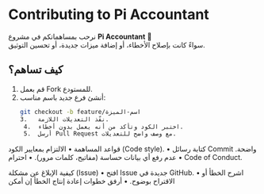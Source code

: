 # Contributing to Pi Accountant

نرحب بمساهماتكم في مشروع **Pi Accountant** 🎉  
سواءً كانت بإصلاح الأخطاء، أو إضافة ميزات جديدة، أو تحسين التوثيق.

## كيف تساهم؟
1. قم بعمل Fork للمستودع.
2. أنشئ فرع جديد باسم مناسب:
   ```bash
   git checkout -b feature/اسم-الميزة
   3.	نفّذ التعديلات اللازمة.
	4.	اختبر الكود وتأكد من أنه يعمل بدون أخطاء.
	5.	أرسل Pull Request مع وصف واضح للتعديلات.

قواعد المساهمة
	•	الالتزام بمعايير الكود (Code style).
	•	كتابة رسائل Commit واضحة.
	•	عدم رفع أي بيانات حساسة (مفاتيح، كلمات مرور).
	•	احترام Code of Conduct.

كيفية الإبلاغ عن مشكلة (Issue)
	•	افتح Issue جديدة في GitHub.
	•	اشرح الخطأ أو الاقتراح بوضوح.
	•	أرفق خطوات إعادة إنتاج الخطأ إن أمكن
